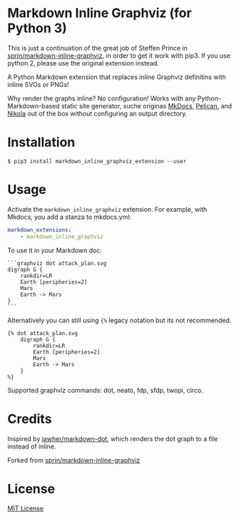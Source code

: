 Markdown Inline Graphviz (for Python 3)
=======================================

This is just a continuation of the great job of Steffen Prince in [sprin/markdown-inline-graphviz](https://github.com/sprin/markdown-inline-graphviz), 
in order to get it work with pip3. If you use python 2, please use the original extension instead.

A Python Markdown extension that replaces inline Graphviz definitins with
inline SVGs or PNGs!

Why render the graphs inline? No configuration! Works with any
Python-Markdown-based static site generator, suche originas
[MkDocs](http://www.mkdocs.org/), [Pelican](http://blog.getpelican.com/), and
[Nikola](https://getnikola.com/) out of the box without configuring an output
directory.

# Installation

    $ pip3 install markdown_inline_graphviz_extension --user

# Usage

Activate the `markdown_inline_graphviz` extension. For example, with Mkdocs, you add a
stanza to mkdocs.yml:

```yaml
markdown_extensions:
    - markdown_inline_graphviz
```

To use it in your Markdown doc:

    ```graphviz dot attack_plan.svg
    digraph G {
        rankdir=LR
        Earth [peripheries=2]
        Mars
        Earth -> Mars
    }
    ```

Alternatively you can still using `{%` legacy notation but its not recommended.

```
{% dot attack_plan.svg
    digraph G {
        rankdir=LR
        Earth [peripheries=2]
        Mars
        Earth -> Mars
    }
%}
```

Supported graphviz commands: dot, neato, fdp, sfdp, twopi, circo.

# Credits

Inspired by [jawher/markdown-dot](https://github.com/jawher/markdown-dot),
which renders the dot graph to a file instead of inline.

Forked from [sprin/markdown-inline-graphviz](https://github.com/sprin/markdown-inline-graphviz)


# License

[MIT License](http://www.opensource.org/licenses/mit-license.php)
